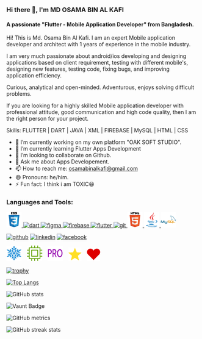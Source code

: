 ### Hi there 👋, I'm MD OSAMA BIN AL KAFI
#### A passionate "Flutter - Mobile Application Developer" from Bangladesh.

Hi! This is Md. Osama Bin Al Kafi. I am an expert Mobile application developer and architect with 1 years of experience in the mobile industry.

I am very much passionate about android/ios developing and designing applications based on client requirement, testing with different mobile's, designing new features, testing code, fixing bugs, and improving application efficiency.

Curious, analytical and open-minded. Adventurous, enjoys solving difficult problems.

If you are looking for a highly skilled Mobile application developer with professional attitude, good communication and high code quality, then I am the right person for your project.

Skills: FLUTTER | DART | JAVA | XML | FIREBASE | MySQL | HTML  | CSS


- 🔭 I’m currently working on my own platform "OAK SOFT STUDIO". 
- 🌱 I’m currently learning Flutter Apps Development 
- 👯 I’m looking to collaborate on Github. 
- 💬 Ask me about Apps Developement. 
- 📫 How to reach me: osamabinalkafi@gmail.com 
- 😄 Pronouns: he/him. 
- ⚡ Fun fact: I think i am TOXIC😆 

<h3 align="left">Languages and Tools:</h3>
<p align="left"> <a href="https://www.w3schools.com/css/" target="_blank" rel="noreferrer"> <img src="https://raw.githubusercontent.com/devicons/devicon/master/icons/css3/css3-original-wordmark.svg" alt="css3" width="40" height="40"/> </a> <a href="https://dart.dev" target="_blank" rel="noreferrer"> <img src="https://www.vectorlogo.zone/logos/dartlang/dartlang-icon.svg" alt="dart" width="40" height="40"/> </a> <a href="https://www.figma.com/" target="_blank" rel="noreferrer"> <img src="https://www.vectorlogo.zone/logos/figma/figma-icon.svg" alt="figma" width="40" height="40"/> </a> <a href="https://firebase.google.com/" target="_blank" rel="noreferrer"> <img src="https://www.vectorlogo.zone/logos/firebase/firebase-icon.svg" alt="firebase" width="40" height="40"/> </a> <a href="https://flutter.dev" target="_blank" rel="noreferrer"> <img src="https://www.vectorlogo.zone/logos/flutterio/flutterio-icon.svg" alt="flutter" width="40" height="40"/> </a> <a href="https://git-scm.com/" target="_blank" rel="noreferrer"> <img src="https://www.vectorlogo.zone/logos/git-scm/git-scm-icon.svg" alt="git" width="40" height="40"/> </a> <a href="https://www.w3.org/html/" target="_blank" rel="noreferrer"> <img src="https://raw.githubusercontent.com/devicons/devicon/master/icons/html5/html5-original-wordmark.svg" alt="html5" width="40" height="40"/> </a> <a href="https://www.java.com" target="_blank" rel="noreferrer"> <img src="https://raw.githubusercontent.com/devicons/devicon/master/icons/java/java-original.svg" alt="java" width="40" height="40"/> </a> <a href="https://www.mysql.com/" target="_blank" rel="noreferrer"> <img src="https://raw.githubusercontent.com/devicons/devicon/master/icons/mysql/mysql-original-wordmark.svg" alt="mysql" width="40" height="40"/> </a> </p>



[<img src='https://cdn.jsdelivr.net/npm/simple-icons@3.0.1/icons/github.svg' alt='github' height='40'>](https://github.com/mdosamabinalkafi)  [<img src='https://cdn.jsdelivr.net/npm/simple-icons@3.0.1/icons/linkedin.svg' alt='linkedin' height='40'>](https://www.linkedin.com/in/osamabinalkafi/)  [<img src='https://cdn.jsdelivr.net/npm/simple-icons@3.0.1/icons/facebook.svg' alt='facebook' height='40'>](https://www.facebook.com/osamabinalkafi)  

<a href='https://archiveprogram.github.com/'><img src='https://raw.githubusercontent.com/acervenky/animated-github-badges/master/assets/acbadge.gif' width='40' height='40'></a> <a href='https://docs.github.com/en/developers'><img src='https://raw.githubusercontent.com/acervenky/animated-github-badges/master/assets/devbadge.gif' width='40' height='40'></a> <a href='https://github.com/pricing'><img src='https://raw.githubusercontent.com/acervenky/animated-github-badges/master/assets/pro.gif' width='40' height='40'></a> <a href='https://stars.github.com/'><img src='https://raw.githubusercontent.com/acervenky/animated-github-badges/master/assets/starbadge.gif' width='35' height='35'></a> <a href='https://docs.github.com/en/github/supporting-the-open-source-community-with-github-sponsors'><img src='https://raw.githubusercontent.com/acervenky/animated-github-badges/master/assets/sponsorbadge.gif' width='35' height='35'></a> 

[![trophy](https://github-profile-trophy.vercel.app/?username=mdosamabinalkafi)](https://github.com/ryo-ma/github-profile-trophy)

[![Top Langs](https://github-readme-stats.vercel.app/api/top-langs/?username=mdosamabinalkafi)](https://github.com/anuraghazra/github-readme-stats)

![GitHub stats](https://github-readme-stats.vercel.app/api?username=mdosamabinalkafi&show_icons=true&count_private=true)  

![Vaunt Badge](https://api.vaunt.dev/v1/github/entities/mdosamabinalkafi/contributions?format=svg&private=true)  

![GitHub metrics](https://metrics.lecoq.io/mdosamabinalkafi)  

![GitHub streak stats](https://streak-stats.demolab.com/?user=mdosamabinalkafi)  

